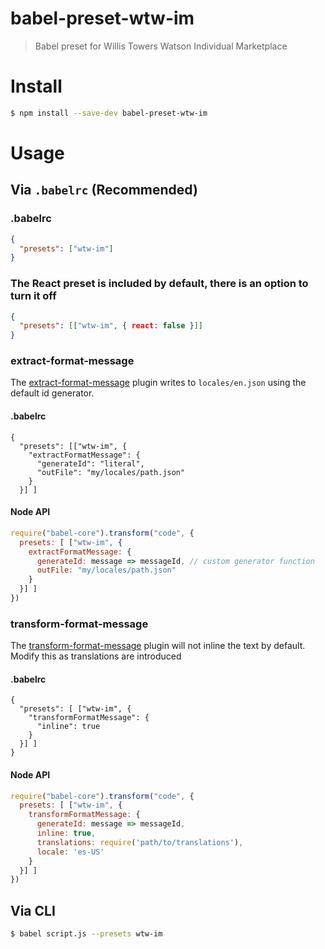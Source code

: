 # babel-preset-wtw-im

> Babel preset for Willis Towers Watson Individual Marketplace

# Install

````bash
$ npm install --save-dev babel-preset-wtw-im
````

# Usage

## Via `.babelrc` (Recommended)

### .babelrc
````json
{
  "presets": ["wtw-im"]
}
````

### The React preset is included by default, there is an option to turn it off

````json
{
  "presets": [["wtw-im", { react: false }]]
}
````

### extract-format-message

The [extract-format-message](https://github.com/format-message/format-message/tree/master/packages/babel-plugin-extract-format-message) plugin writes
to `locales/en.json` using the default id generator.

#### .babelrc
```
{
  "presets": [["wtw-im", { 
    "extractFormatMessage": {
      "generateId": "literal",
      "outFile": "my/locales/path.json"
    }
  }] ]
```

#### Node API
```js
require("babel-core").transform("code", {
  presets: [ ["wtw-im", {
    extractFormatMessage: {
      generateId: message => messageId, // custom generator function
      outFile: "my/locales/path.json"
    }
  }] ]
})
```

### transform-format-message

The [transform-format-message](https://github.com/format-message/format-message/tree/master/packages/babel-plugin-transform-format-message) plugin will not inline the text by default. Modify this as translations are introduced

#### .babelrc

```
{
  "presets": [ ["wtw-im", {
    "transformFormatMessage": {
      "inline": true
    }
  }] ]
}
```

#### Node API

```js
require("babel-core").transform("code", {
  presets: [ ["wtw-im", {
    transformFormatMessage: {
      generateId: message => messageId,
      inline: true,
      translations: require('path/to/translations'),
      locale: 'es-US'
    }
  }] ]
})
```

## Via CLI
````bash
$ babel script.js --presets wtw-im
````